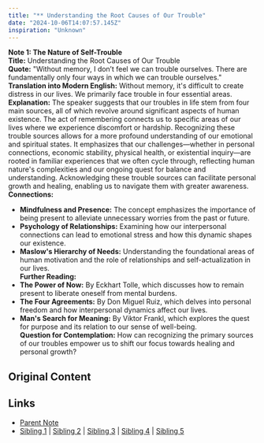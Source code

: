```yaml
---
title: "** Understanding the Root Causes of Our Trouble"
date: "2024-10-06T14:07:57.145Z"
inspiration: "Unknown"
---
```


  
**Note 1: The Nature of Self-Trouble**  
**Title:** Understanding the Root Causes of Our Trouble  
**Quote:** "Without memory, I don’t feel we can trouble ourselves. There are fundamentally only four ways in which we can trouble ourselves."  
**Translation into Modern English:** Without memory, it's difficult to create distress in our lives. We primarily face trouble in four essential areas.  
**Explanation:** The speaker suggests that our troubles in life stem from four main sources, all of which revolve around significant aspects of human existence. The act of remembering connects us to specific areas of our lives where we experience discomfort or hardship. Recognizing these trouble sources allows for a more profound understanding of our emotional and spiritual states. It emphasizes that our challenges—whether in personal connections, economic stability, physical health, or existential inquiry—are rooted in familiar experiences that we often cycle through, reflecting human nature's complexities and our ongoing quest for balance and understanding. Acknowledging these trouble sources can facilitate personal growth and healing, enabling us to navigate them with greater awareness.  
**Connections:**  
- **Mindfulness and Presence:** The concept emphasizes the importance of being present to alleviate unnecessary worries from the past or future.  
- **Psychology of Relationships:** Examining how our interpersonal connections can lead to emotional stress and how this dynamic shapes our existence.  
- **Maslow's Hierarchy of Needs:** Understanding the foundational areas of human motivation and the role of relationships and self-actualization in our lives.  
**Further Reading:**  
- **The Power of Now:** By Eckhart Tolle, which discusses how to remain present to liberate oneself from mental burdens.  
- **The Four Agreements:** By Don Miguel Ruiz, which delves into personal freedom and how interpersonal dynamics affect our lives.  
- **Man's Search for Meaning:** By Viktor Frankl, which explores the quest for purpose and its relation to our sense of well-being.  
**Question for Contemplation:** How can recognizing the primary sources of our troubles empower us to shift our focus towards healing and personal growth?  


## Original Content



## Links

- [Parent Note](/parent-note.md)
- [Sibling 1](/zettel1.md) | [Sibling 2](/zettel2.md) | [Sibling 3](/zettel3.md) | [Sibling 4](/zettel4.md) | [Sibling 5](/zettel5.md)
